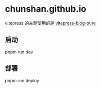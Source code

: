 # chunshan.github.io

vitepress 的主题使用的是 [vitepress-blog-pure](https://github.com/airene/vitepress-blog-pure)

## 启动

pnpm run dev

## 部署

pnpm run deploy
